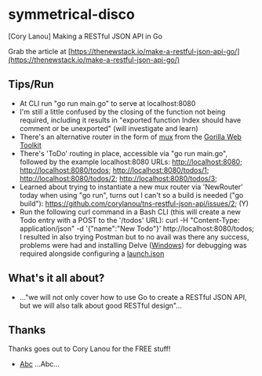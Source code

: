 # symmetrical-disco
[Cory Lanou] Making a RESTful JSON API in Go

Grab the article at [https://thenewstack.io/make-a-restful-json-api-go/](https://thenewstack.io/make-a-restful-json-api-go/)

## Tips/Run

* At CLI run "go run main.go" to serve at localhost:8080
* I'm still a little confused by the closing of the function not being required, including it results in "exported function Index should have comment or be unexported" (will investigate and learn)
* There's an alternative router in the form of [mux](http://www.gorillatoolkit.org/pkg/mux) from the [Gorilla Web Toolkit](http://www.gorillatoolkit.org/)
* There's 'ToDo' routing in place, accessible via "go run main.go", followed by the example localhost:8080 URLs: [http://localhost:8080](http://localhost:8080); [http://localhost:8080/todos](http://localhost:8080/todos); [http://localhost:8080/todos/1](http://localhost:8080/todos/1); [http://localhost:8080/todos/2](http://localhost:8080/todos/2); [http://localhost:8080/todos/3](http://localhost:8080/todos/3);
* Learned about trying to instantiate a new mux router via 'NewRouter' today when using "go run", turns out I can't so a build is needed ("go build"): https://github.com/corylanou/tns-restful-json-api/issues/2; (Y)
* Run the following curl command in a Bash CLI (this will create a new Todo entry with a POST to the '/todos' URL): curl -H "Content-Type: application/json" -d '{"name":"New Todo"}' http://localhost:8080/todos; I resulted in also trying Postman but to no avail was there any success, problems were had and installing Delve ([Windows](https://github.com/derekparker/delve/blob/master/Documentation/installation/windows/install.md)) for debugging was required alongside configuring a [launch.json](https://github.com/Microsoft/vscode-go/wiki/Debugging-Go-code-using-VS-Code)

## What's it all about?

* ..."we will not only cover how to use Go to create a RESTful JSON API, but we will also talk about good RESTful design"...

## Thanks

Thanks goes out to Cory Lanou for the FREE stuff!

* [Abc](https://abc.com) ...Abc...

